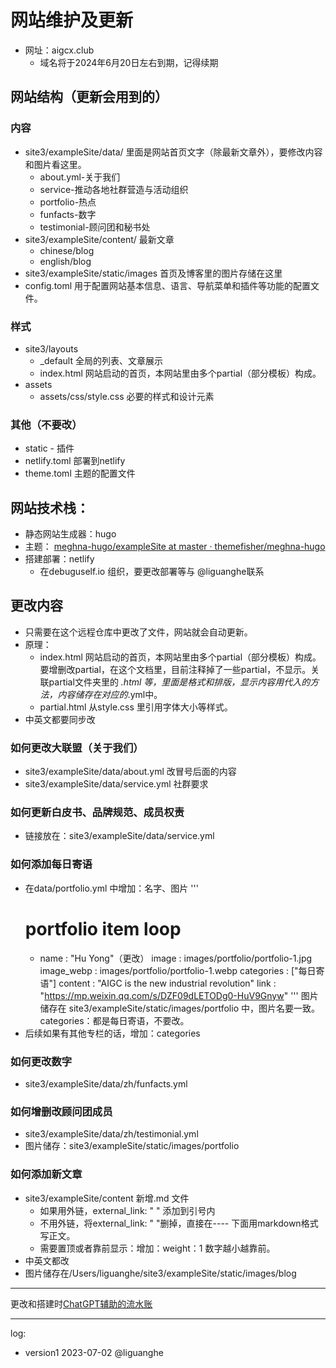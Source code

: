 # 网站维护及更新
- 网址：aigcx.club 
  - 域名将于2024年6月20日左右到期，记得续期 

## 网站结构（更新会用到的）
### 内容
- site3/exampleSite/data/ 里面是网站首页文字（除最新文章外），要修改内容和图片看这里。
  - about.yml-关于我们
  - service-推动各地社群营造与活动组织
  - portfolio-热点
  - funfacts-数字
  - testimonial-顾问团和秘书处
- site3/exampleSite/content/ 最新文章
  - chinese/blog
  - english/blog
- site3/exampleSite/static/images 首页及博客里的图片存储在这里
- config.toml 用于配置网站基本信息、语言、导航菜单和插件等功能的配置文件。

### 样式
- site3/layouts  
  - _default 全局的列表、文章展示
  - index.html 网站启动的首页，本网站里由多个partial（部分模板）构成。
- assets
  - assets/css/style.css 必要的样式和设计元素

### 其他（不要改）
- static - 插件
- netlify.toml 部署到netlify
- theme.toml 主题的配置文件


## 网站技术栈：
- 静态网站生成器：hugo
- 主题： [meghna-hugo/exampleSite at master · themefisher/meghna-hugo](https://github.com/themefisher/meghna-hugo/tree/master/exampleSite)
- 搭建部署：netlify
  - 在debuguself.io 组织，要更改部署等与  @liguanghe联系


## 更改内容
- 只需要在这个远程仓库中更改了文件，网站就会自动更新。
- 原理：
  - index.html 网站启动的首页，本网站里由多个partial（部分模板）构成。要增删改partial，在这个文档里，目前注释掉了一些partial，不显示。关联partial文件夹里的 *.html 等，里面是格式和排版，显示内容用代入的方法，内容储存在对应的*.yml中。
  - partial.html 从style.css 里引用字体大小等样式。
- 中英文都要同步改
### 如何更改大联盟（关于我们）

- site3/exampleSite/data/about.yml 改冒号后面的内容
- site3/exampleSite/data/service.yml 社群要求

### 如何更新白皮书、品牌规范、成员权责
- 链接放在：site3/exampleSite/data/service.yml 

### 如何添加每日寄语
- 在data/portfolio.yml 中增加：名字、图片
'''
    # portfolio item loop
    - name : "Hu Yong"（更改）
      image : images/portfolio/portfolio-1.jpg
      image_webp : images/portfolio/portfolio-1.webp
      categories : ["每日寄语"]
      content : "AIGC is the new industrial revolution"
      link : "https://mp.weixin.qq.com/s/DZF09dLETODg0-HuV9Gnyw"
'''
图片储存在 site3/exampleSite/static/images/portfolio 中，图片名要一致。
categories：都是每日寄语，不要改。
- 后续如果有其他专栏的话，增加：categories

### 如何更改数字
- site3/exampleSite/data/zh/funfacts.yml

### 如何增删改顾问团成员
- site3/exampleSite/data/zh/testimonial.yml
- 图片储存：site3/exampleSite/static/images/portfolio

### 如何添加新文章
- site3/exampleSite/content 新增.md 文件
  - 如果用外链，external_link: " " 添加到引号内
  - 不用外链，将external_link: " "删掉，直接在---- 下面用markdown格式写正文。
  - 需要置顶或者靠前显示：增加：weight：1 数字越小越靠前。
- 中英文都改
- 图片储存在/Users/liguanghe/site3/exampleSite/static/images/blog

----
更改和搭建时[ChatGPT辅助的流水账](https://chat.openai.com/share/4480c45d-c14f-432f-a1d7-ccd3922635e7) 

---
log:
- version1 2023-07-02 @liguanghe